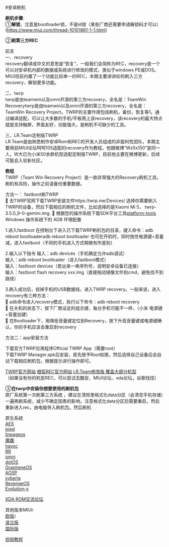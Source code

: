 #安卓刷机  

**刷机步骤**:  
①**解锁**，注意是bootloader锁，不是id锁（某些厂商还需要申请解锁码才可以）(https://www.miui.com/thread-10101861-1-1.html)

②**刷第三方REC** 

前言    
一、recovery  
 recovery翻译成中文的意思是”恢复“，一般我们会简称为REC，recovery是一个可以对安卓机内部的数据或系统进行修改的模式，类似于windows PE或DOS。MIUI目前内置了一个功能比较单一的REC，本期主要讲讲如何刷入三方recovery，解锁更多功能。     

二、twrp    
twrp是由teamwin以及omni开源的第三方recovery，全名是：TeamWin Recoverytwrp是由teamwin以及omni开源的第三方recovery，全名是：TeamWin Recovery Project。TWRP的主要作用包括刷机，备份，恢复等1。通过编译适配，可以让大多数的手机/平板用上该recovery，该recovery的最大特点就是支持触屏，界面友好，功能强大，是刷机不可缺少的工具。    

三、LR.Team定制版TWRP  
 LR.Team是由熟悉制作安卓Rom和REC的开发人员组成的非盈利性团队，本期主要用前MIUI论坛呵呵105适配的recovery作为教程，他跟微博“Wz5x150”是同一人，W大已为小米50余款机型适配定制版TWRP，目前他主要在微博更新，后续可能会入驻新社区。 
 
**教程**  
TWRP（Team Win Recovery Project）是一款非常强大的Recovery刷机工具。刷机有风险，操作之前请备份重要数据。  

方法一： fastboot刷TWRP   
	去TWRP官网下载TWRP安装文件https:/twrp.me/Devices/
选择你需要刷入TWRP的设备，然后下载相应的刷机文件，比如选择的是Xiaomi Mi 5， twrp-3.5.0_9-0-gemini.img.
	根据您的操作系统下载SDK平台工具[platform-tools](https://developer.android.com/studio/releases/platform-tools)
Windows 操作系统下的 ADB 环境配置

1.进入fastboot
在控制台下进入已下载TWRP刷机包的目录，键入命令：adb reboot bootloaderadb reboot bootloader 也可在开机时，同时按住电源键+音量减，进入fastboot（不同的手机进入方式稍微有所差别）

2.输入以下指令
输入：adb devices（手机确定允许adb调试）  
输入：adb reboot bootloader（进入fastboot模式）  
输入：fastboot devices（若出来一串序列号，说明安卓设备已连接）  
输入：fastboot flash recovery xxx.img（直接拖动镜像文件到cmd，避免找不到路径）  

3.刷入成功后，拔掉手机的USB数据线，进入TWRP recovery。一般来说，进入recovery有三种方法：  
	adb命令进入recovery模式，执行以下命令：adb reboot recovery  
	在关机的状态下，按下厂商设定的组合键，每台手机可能不一样，（小米 电源键+音量加键）  
	在Bootloader下，用降低音量键定位到Recovery，按下升高音量键或电源键确认，你的手机应该会重启到recovery   

方法二：app安装方法

下载官方TWRP应用程序Official TWRP App（需要root）  
下载TWRP Manager.apk后安装，首先授予Root权限，然后选择自己设备后会自动下载相应刷机包，根据提示进行操作即可。  

[TWRP官方网站](https://twrp.me/) 
[橙狐REC官方网站](https://sourceforge.net/projects/orangefox/files/)
[LR.Team修改版 覆盖大部分机型 ](https://t.me/xiaomi6666/43584)  
（如果没有你的机型REC，可以尝试去酷安、MIUI论坛、xda论坛，谷歌找找）  

③**在twrp中安装你想要使用的刷机包**  
原厂系统第一次刷第三方系统 ，建议在清除里格式化data分区（会清空手机存储）一遍再刷系统，减少不确定因素的影响。注意格式化data分区后需要重启，然后重新进入rec，由电脑导入刷机包，然后刷机

原生系统  
[AEX](https://downloads.aospextended.com/)   
[pixel](https://download.pixelexperience.org/)    
[lineageos](https://download.lineageos.org/)   
[魔趣](https://download.mokeedev.com/)    
[havoc](https://sourceforge.net/projects/havoc-os/files/)   
[RR](https://get.resurrectionremix.com/)  
[omni](https://www.omnirom.org/)  
[dotOS](https://www.droidontime.com)  
[GrapheneOS](https://grapheneos.org)  
[AOSP](https://www.aospextended.com/)  
[syberia](https://syberiaos.com/downloads)  
[RevengeOS](https://download.revengeos.com/)  
[Evolution-x](https://evolution-x.org/)  

[XDA ROM交流论坛](https://www.xda-developers.com/)  

其他版本MIUI:  
[欧版](https://xiaomi.eu/community/threads/20-7-2.56447)）  
[波兰版](https://miuipolska.pl/download/)  
[国际版](https://c.mi.com/miuidownload/index)  

[视频教程](https://b23.tv/9cU72T)  
